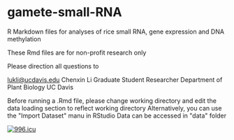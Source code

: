 # gamete-small-RNA
R Markdown files for analyses of rice small RNA, gene expression and DNA methylation 

These Rmd files are for non-profit research only

Please direction all questions to 

lukli@ucdavis.edu 
Chenxin Li
Graduate Student Researcher
Department of Plant Biology
UC Davis 

Before running a .Rmd file, please change working directory and edit the data loading section to reflect working directory 
Alternatively, you can use the "Import Dataset" manu in RStudio
Data can be accessed in "data" folder

<a href="https://996.icu"><img src="https://img.shields.io/badge/link-996.icu-red.svg" alt="996.icu" /></a> 

